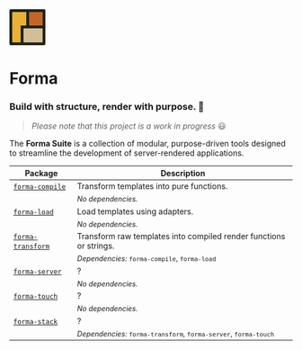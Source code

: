 <img src="https://raw.githubusercontent.com/erik-riklund/forma/b015d3d77f3c1c110b0ac12df2e036106866ccd9/logo.svg" width="64" height="64">

# Forma

### Build with structure, render with purpose. 🚀  
> _Please note that this project is a work in progress_ 😃

The **Forma Suite** is a collection of modular, purpose-driven tools designed to streamline the development of server-rendered applications.

| Package            | Description |
|--------------------|-------------|
| [`forma-compile`](https://github.com/erik-riklund/forma/tree/main/packages/compile) | Transform templates into pure functions. |
| | <span style="font-size: 90%">_No dependencies._</span> |
| [`forma-load`](https://github.com/erik-riklund/forma/tree/main/packages/load) | Load templates using adapters. |
| | <span style="font-size: 90%">_No dependencies._</span> |
| [`forma-transform`](https://github.com/erik-riklund/forma/tree/main/packages/transform) | Transform raw templates into compiled render functions or strings. |
| | <span style="font-size: 90%">_Dependencies:_ `forma-compile`, `forma-load`</span> |
| [`forma-server`](https://github.com/erik-riklund/forma/tree/main/packages/server) | ? |
| | <span style="font-size: 90%">_No dependencies._</span> |
| [`forma-touch`](https://github.com/erik-riklund/forma/tree/main/packages/touch) | ? |
| | <span style="font-size: 90%">_No dependencies._</span> |
| [`forma-stack`](https://github.com/erik-riklund/forma/tree/main/packages/stack) | ? |
| | <span style="font-size: 90%">_Dependencies:_ `forma-transform`, `forma-server`, `forma-touch`</span> |

